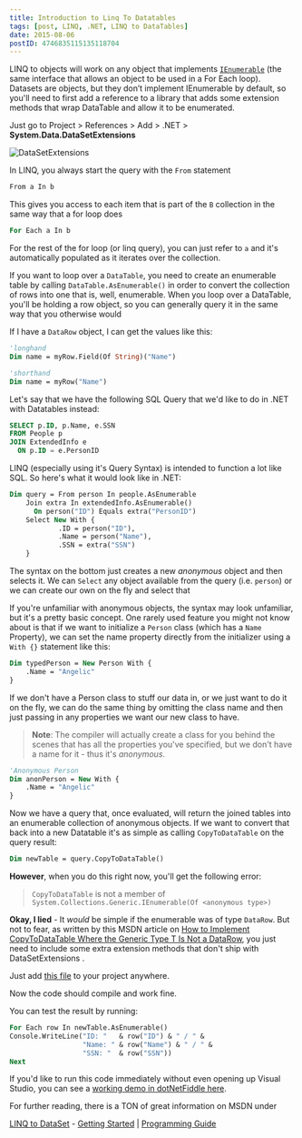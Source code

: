```yaml
---
title: Introduction to Linq To Datatables
tags: [post, LINQ, .NET, LINQ to DataTables]
date: 2015-08-06
postID: 4746835115135118704
---
```


LINQ to objects will work on any object that implements [`IEnumerable`](https://msdn.microsoft.com/en-us/library/system.collections.ienumerable.aspx) (the same interface that allows an object to be used in a For Each loop).  Datasets are objects, but they don’t implement IEnumerable by default, so you'll need to first add a reference to a library that adds some extension methods that wrap DataTable and allow it to be enumerated.

Just go to Project > References > Add > .NET > **System.Data.DataSetExtensions** 

![DataSetExtensions](https://i.imgur.com/QmLYZDU.png)

In LINQ, you always start the query with the `From` statement

```vb
From a In b    
```

This gives you access to each item that is part of the `B` collection in the same way that a for loop does

```vb
For Each a In b
```

For the rest of the for loop (or linq query), you can just refer to `a` and it's automatically populated as it iterates over the collection.

If you want to loop over a `DataTable`, you need to create an enumerable table by calling `DataTable.AsEnumerable()`  in order to convert the collection of rows into one that is, well, enumerable.  When you loop over a DataTable, you'll be holding a row object, so you can generally query it in the same way that you otherwise would

If I have a `DataRow` object, I can get the values like this:

```vb
'longhand
Dim name = myRow.Field(Of String)("Name")

'shorthand
Dim name = myRow("Name")
```

Let's say that we have the following SQL Query that we'd like to do in .NET with Datatables instead:

```sql
SELECT p.ID, p.Name, e.SSN
FROM People p
JOIN ExtendedInfo e 
  ON p.ID = e.PersonID
```

LINQ (especially using it's Query Syntax) is intended to function a lot like SQL.  So here's what it would look like in .NET:

```vb
Dim query = From person In people.AsEnumerable
	Join extra In extendedInfo.AsEnumerable()
	  On person("ID") Equals extra("PersonID")
	Select New With {
			.ID = person("ID"),
			.Name = person("Name"),
			.SSN = extra("SSN")
	}
```



The syntax on the bottom just creates a new *anonymous* object and then selects it. We can `Select` any object available from the query (i.e. `person`) or we can create our own on the fly and select that

If you're unfamiliar with anonymous objects, the syntax may look unfamiliar, but it's a pretty basic concept.  One rarely used feature you might not know about is that if we want to initialize a `Person` class (which has a `Name` Property), we can set the name property directly from the initializer using a `With {}` statement like this:

```vb
Dim typedPerson = New Person With {
	.Name = "Angelic"
}
```

If we don't have a Person class to stuff our data in, or we just want to do it on the fly, we can do the same thing by omitting the class name and then just passing in any properties we want our new class to have.  

> **Note**: The compiler will actually create a class for you behind the scenes that has all the properties you've specified, but we don't have a name for it - thus it's *anonymous*.

```vb
'Anonymous Person
Dim anonPerson = New With {
	.Name = "Angelic"
}
```

Now we have a query that, once evaluated, will return the joined tables into an enumerable collection of anonymous objects.  If we want to convert that back into a new Datatable it's as simple as calling `CopyToDataTable` on the query result:

```vb
Dim newTable = query.CopyToDataTable()
```

**However**, when you do this right now, you'll get the following error:

> `CopyToDataTable` is not a member of `System.Collections.Generic.IEnumerable(Of <anonymous type>)`

**Okay, I lied** - It *would* be simple if the enumerable was of type `DataRow`.  But not to fear, as written by this MSDN article on [How to Implement CopyToDataTable<T> Where the Generic Type T Is Not a DataRow](https://msdn.microsoft.com/en-us/library/bb669096.aspx), you just need to include some extra extension methods that don't ship with DataSetExtensions .

Just add [this file](https://gist.github.com/KyleMit/88833eb179f9ec0e4b48) to your project anywhere.

Now the code should compile and work fine.

You can test the result by running:

```vb
For Each row In newTable.AsEnumerable()
Console.WriteLine("ID: "   & row("ID") & " / " &
				  "Name: " & row("Name") & " / " &
				  "SSN: "  & row("SSN"))
Next
```

If you'd like to run this code immediately without even opening up Visual Studio, you can see a [working demo in dotNetFiddle here](https://dotnetfiddle.net/OA7SPF).

For further reading, there is a TON of great information on MSDN under

[LINQ to DataSet](https://msdn.microsoft.com/en-us/library/bb386977.aspx) - [Getting Started](https://msdn.microsoft.com/en-us/library/bb387003.aspx) | [Programming Guide](https://msdn.microsoft.com/en-us/library/bb387004.aspx)

